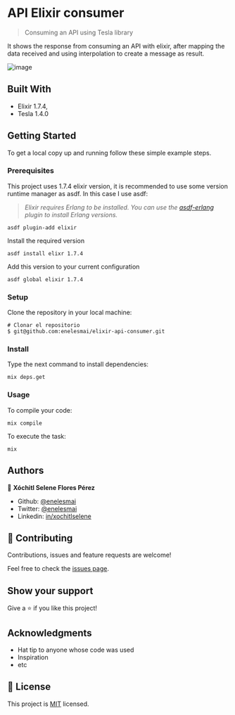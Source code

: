 # API Elixir consumer

> Consuming an API using Tesla library

It shows the response from consuming an API with elixir, after mapping the data received and using interpolation to create a message as result.

![image](https://user-images.githubusercontent.com/5160907/113612107-02c6e180-9615-11eb-8040-64993624a3d7.png)


## Built With

- Elixir 1.7.4,
- Tesla 1.4.0


## Getting Started

To get a local copy up and running follow these simple example steps.

### Prerequisites

This project uses 1.7.4 elixir version, it is recommended to use some version runtime manager as asdf. In this case I use asdf:

> *Elixir requires Erlang to be installed. You can use the [asdf-erlang](https://github.com/asdf-vm/asdf-erlang) plugin to install Erlang versions.*

    asdf plugin-add elixir

Install the required version

    asdf install elixr 1.7.4

Add this version to your current configuration

    asdf global elixir 1.7.4

### Setup
Clone the repository in your local machine:

    # Clonar el repositorio
    $ git@github.com:enelesmai/elixir-api-consumer.git

### Install

Type the next command to install dependencies:

    mix deps.get

### Usage

To compile your code:

    mix compile

To execute the task:

    mix

## Authors

👤 **Xóchitl Selene Flores Pérez**

- Github: [@enelesmai](https://github.com/enelesmai)
- Twitter: [@enelesmai](https://twitter.com/enelesmai)
- Linkedin: [in/xochitlselene](https://linkedin.com/in/xochitlselene)

## 🤝 Contributing

Contributions, issues and feature requests are welcome!

Feel free to check the [issues page](issues/).

## Show your support

Give a ⭐️ if you like this project!

## Acknowledgments

- Hat tip to anyone whose code was used
- Inspiration
- etc

## 📝 License

This project is [MIT](lic.url) licensed.
